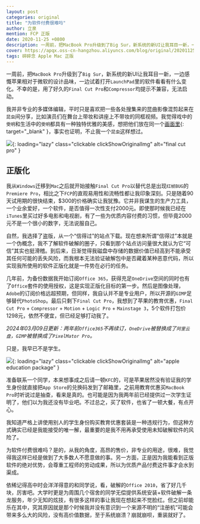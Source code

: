 ```yaml
---
layout: post
categories: original
title: "为软件付费很难吗"
author: 立泉
mention: FCP 正版
date: 2020-11-25 +0800
description: 一周前，把MacBook Pro升级到了Big Sur，新系统的新UI让我耳目一新，一边感慨苹果相对于微软的设计品味，一边试着打开LaunchPad里的软件看看有什么变化。不幸的是，用了好久的Final Cut Pro和Compressor均提示不兼容，无法启动。
cover: https://apqx.oss-cn-hangzhou.aliyuncs.com/blog/original/20201125/fcp_shantaohong.jpg
tags: 碎碎念 Apple Mac 正版
---
```


一周前，把`MacBook Pro`升级到了`Big Sur`，新系统的新UI让我耳目一新，一边感慨苹果相对于微软的设计品味，一边试着打开`LaunchPad`里的软件看看有什么变化。不幸的是，用了好久的`Final Cut Pro`和`Compressor`均提示不兼容，无法启动。

我并非专业的多媒体编辑，平时只是喜欢把一些各处搜集来的昆曲影像混剪起来在`昆虫`间分享，比如演员们在舞台上带妆和讲座上不带妆的同框视频。我觉得戏中的`雯明`和生活中的`雯明`都具有一种独特优雅的美感，想把他们放在同一个[画面里](https://www.bilibili.com/video/BV1KF411L73D){: target="_blank" }，事实也证明，不止我一个`昆虫`这样想过。

![](https://apqx.oss-cn-hangzhou.aliyuncs.com/blog/original/20201125/fcp_shantaohong.jpg){: loading="lazy" class="clickable clickShowOriginalImg" alt="final cut pro" }

## 正版化

我从`Windows`迁移到`Mac`之后就开始接触`Final Cut Pro`以替代总是出现`红帧BUG`的`Premiere Pro`，相比之下`FCP`的直观易用性和流畅性都让我印象深刻。只是随着90天试用期的很快结束，$300的价格确实让我犹豫。它并非我谋生的生产力工具，一个业余爱好，一个软件，是否值得一次性支付2000元。即使那时候我已经在`iTunes`里买过好多电影和电视剧，有了一些为优质内容付费的习惯，但毕竟2000元不是一个很小的数字，无法说服自己。

自然，我选择了盗版，从一个“信得过”的站点下载。现在想来所谓“信得过”本就是一个伪概念，我不了解软件破解的圈子，只看到那个站点访问量很大就认为它“可信”其实也挺滑稽。到后来，日渐觉得我磁盘中存储的数据价值已经高到不能承受其任何可能的丢失风险，而我根本无法验证破解包中是否藏着某种恶意代码，所以实现我所使用的软件正版化就是一件势在必行的任务。

几年前，为备份数据我开始订阅`Office 365`，获得充足`OneDrive`空间的同时也有了`Office`套件的使用授权，这是实现正版化目标的第一步。然后是图像处理，`Adobe`的订阅价格远超预期，但同样，我自认并不是专业用户，所以开源的`GIMP`足够替代`PhotoShop`。最后只剩下`Final Cut Pro`，我想到了苹果的教育优惠，`Final Cut Pro` + `Compressor` + `Motion` + `Logic Pro` + `Mainstage 3`，5个软件打包价1298元，依然不便宜，但已经足够打动我了。

*2024年03月09日更新：两年前`Office365`不再续订，`OneDrive`被替换成了`阿里云盘`，`GIMP`被替换成了`PixelMator Pro`。*

只是，我早已不是学生。

![](https://apqx.oss-cn-hangzhou.aliyuncs.com/blog/original/20201125/fcp_jiaoyu.jpg){: loading="lazy" class="clickable clickShowOriginalImg" alt="apple education package" }

准备联系一个同学，本来想事成之后请一顿`KFC`的，可是苹果居然没有验证我的学生身份就直接把`App Store`的兑换码发到了邮箱里，之前用教育优惠买`MacBook Pro`时听说过是抽查，看来是真的。也可能是因为我两年前已经提供过一次学生证明了，他们以为我还没有毕业吧。不过总之，买了软件，也省了一顿大餐，有点开心。

我知道严格上讲使用别人的学生身份购买教育优惠套装是一种违规行为，但这种方式确实已经是我能接受的唯一解，最重要的是我不用再承受使用未知破解软件的风险了。

为软件付费很难吗？是的，从我的角度，高昂的售价，非专业的用途，很难，我觉得我这样已经是做到了大多数人不愿意做的事。另一方面，正是因为我能看到正版软件的绝对优势，会尊重工程师的劳动成果，所以为优质产品付费这件事才会水到渠成。

依稀记得高中时会洋洋得意的和同学说，看，破解的`Office 2010`，省了好几千块，厉害吧。大学时更是为周围几个宿舍的同学无偿提供系统安装+软件破解一条龙服务，年少无知的炫技，有很多这样的事让我现在想起来不觉脸红。但之前却能乐在其中，究其原因就是那个时候我并没有意识到一个来源不明的“注册机”可能会带来多么大的风险，没有高价值数据，至于系统崩溃？崩就崩呗，重装就好了。